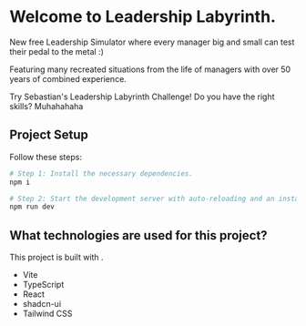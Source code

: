 # Welcome to Leadership Labyrinth.

New free Leadership Simulator where every manager big and small can test their pedal to the metal :)

Featuring many recreated situations from the life of managers with over 50 years of combined experience.

Try Sebastian's Leadership Labyrinth Challenge! Do you have the right skills? Muhahahaha

## Project Setup

Follow these steps:

```sh
# Step 1: Install the necessary dependencies.
npm i

# Step 2: Start the development server with auto-reloading and an instant preview.
npm run dev
```

## What technologies are used for this project?

This project is built with .

- Vite
- TypeScript
- React
- shadcn-ui
- Tailwind CSS
